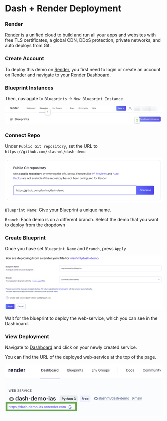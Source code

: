 # Dash + Render Deployment

### Render

[Render](https://render.com/) is a unified cloud to build and run all your apps and websites with free TLS certificates, a global CDN, DDoS protection, private networks, and auto deploys from Git.

### Create Account

To deploy this demo on [Render](https://render.com/), you first need to login or create an account on [Render](https://render.com/) and navigate to your Render [Dashboard](https://dashboard.render.com/).

### Blueprint Instances

Then, naviagate to `Blueprints` &rarr; `New Blueprint Instance`

![Navigate Blueprints](render-navigate-blueprints.jpeg)

### Connect Repo

Under `Public Git repository`, set the URL to `https://github.com/slashml/dash-demo`

![Connect Repo](render-connect-repo.png)

`Blueprint Name`: Give your Blueprint a unique name. 

`Branch`: Each demo is on a different branch. Select the demo that you want to deploy from the dropdown

### Create Blueprint

Once you have set `Blueprint Name` and `Branch`, press `Apply`

![Create Blueprint](render-create-blueprint.png)

Wait for the blueprint to deploy the web-service, which you can see in the Dashboard.

### View Deployment

Navigate to [Dashboard](https://dashboard.render.com/) and click on your newly created service.

You can find the URL of the deployed web-service at the top of the page.

![Deployed URL](render-deployed-url.jpg)